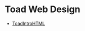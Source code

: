 # Toad Web Design

<ul>
    <li><a href="./ToadIntroHTML/index.html" target="_blank">ToadIntroHTML</a></li>
</ul>